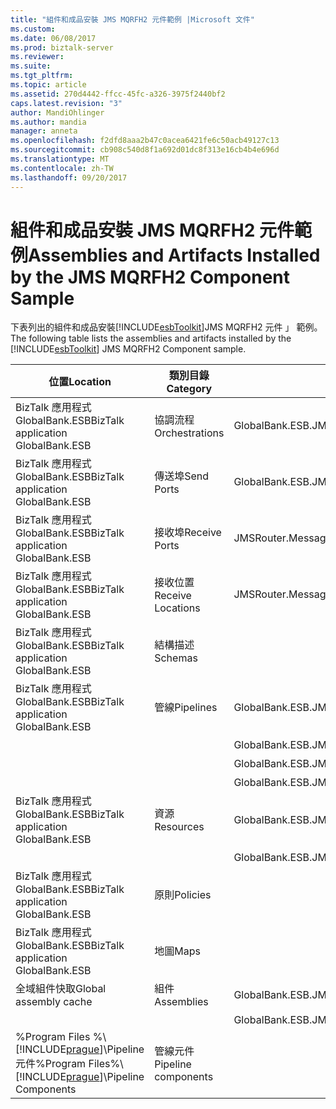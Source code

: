 ```yaml
---
title: "組件和成品安裝 JMS MQRFH2 元件範例 |Microsoft 文件"
ms.custom: 
ms.date: 06/08/2017
ms.prod: biztalk-server
ms.reviewer: 
ms.suite: 
ms.tgt_pltfrm: 
ms.topic: article
ms.assetid: 270d4442-ffcc-45fc-a326-3975f2440bf2
caps.latest.revision: "3"
author: MandiOhlinger
ms.author: mandia
manager: anneta
ms.openlocfilehash: f2dfd8aaa2b47c0acea6421fe6c50acb49127c13
ms.sourcegitcommit: cb908c540d8f1a692d01dc8f313e16cb4b4e696d
ms.translationtype: MT
ms.contentlocale: zh-TW
ms.lasthandoff: 09/20/2017
---
```

# <a name="assemblies-and-artifacts-installed-by-the-jms-mqrfh2-component-sample"></a><span data-ttu-id="497cd-102">組件和成品安裝 JMS MQRFH2 元件範例</span><span class="sxs-lookup"><span data-stu-id="497cd-102">Assemblies and Artifacts Installed by the JMS MQRFH2 Component Sample</span></span>
<span data-ttu-id="497cd-103">下表列出的組件和成品安裝[!INCLUDE[esbToolkit](../includes/esbtoolkit-md.md)]JMS MQRFH2 元件 」 範例。</span><span class="sxs-lookup"><span data-stu-id="497cd-103">The following table lists the assemblies and artifacts installed by the [!INCLUDE[esbToolkit](../includes/esbtoolkit-md.md)] JMS MQRFH2 Component sample.</span></span>  
  
|<span data-ttu-id="497cd-104">位置</span><span class="sxs-lookup"><span data-stu-id="497cd-104">Location</span></span>|<span data-ttu-id="497cd-105">類別目錄</span><span class="sxs-lookup"><span data-stu-id="497cd-105">Category</span></span>|<span data-ttu-id="497cd-106">名稱和版本的元件</span><span class="sxs-lookup"><span data-stu-id="497cd-106">Name and version of the component</span></span>|  
|--------------|--------------|---------------------------------------|  
|<span data-ttu-id="497cd-107">BizTalk 應用程式 GlobalBank.ESB</span><span class="sxs-lookup"><span data-stu-id="497cd-107">BizTalk application GlobalBank.ESB</span></span>|<span data-ttu-id="497cd-108">協調流程</span><span class="sxs-lookup"><span data-stu-id="497cd-108">Orchestrations</span></span>|<span data-ttu-id="497cd-109">GlobalBank.ESB.JMS.Processes.JMSRouter</span><span class="sxs-lookup"><span data-stu-id="497cd-109">GlobalBank.ESB.JMS.Processes.JMSRouter</span></span>|  
|<span data-ttu-id="497cd-110">BizTalk 應用程式 GlobalBank.ESB</span><span class="sxs-lookup"><span data-stu-id="497cd-110">BizTalk application GlobalBank.ESB</span></span>|<span data-ttu-id="497cd-111">傳送埠</span><span class="sxs-lookup"><span data-stu-id="497cd-111">Send Ports</span></span>|<span data-ttu-id="497cd-112">GlobalBank.ESB.JMS.Processes_1.0.0.0_GlobalBank.ESB.JMS.Processes.JMSRouter_DestinationProcessing_c2c8b2b87f54180a</span><span class="sxs-lookup"><span data-stu-id="497cd-112">GlobalBank.ESB.JMS.Processes_1.0.0.0_GlobalBank.ESB.JMS.Processes.JMSRouter_DestinationProcessing_c2c8b2b87f54180a</span></span>|  
|<span data-ttu-id="497cd-113">BizTalk 應用程式 GlobalBank.ESB</span><span class="sxs-lookup"><span data-stu-id="497cd-113">BizTalk application GlobalBank.ESB</span></span>|<span data-ttu-id="497cd-114">接收埠</span><span class="sxs-lookup"><span data-stu-id="497cd-114">Receive Ports</span></span>|<span data-ttu-id="497cd-115">JMSRouter.MessageProcessing</span><span class="sxs-lookup"><span data-stu-id="497cd-115">JMSRouter.MessageProcessing</span></span>|  
|<span data-ttu-id="497cd-116">BizTalk 應用程式 GlobalBank.ESB</span><span class="sxs-lookup"><span data-stu-id="497cd-116">BizTalk application GlobalBank.ESB</span></span>|<span data-ttu-id="497cd-117">接收位置</span><span class="sxs-lookup"><span data-stu-id="497cd-117">Receive Locations</span></span>|<span data-ttu-id="497cd-118">JMSRouter.MessageProcessing_MQS</span><span class="sxs-lookup"><span data-stu-id="497cd-118">JMSRouter.MessageProcessing_MQS</span></span>|  
|<span data-ttu-id="497cd-119">BizTalk 應用程式 GlobalBank.ESB</span><span class="sxs-lookup"><span data-stu-id="497cd-119">BizTalk application GlobalBank.ESB</span></span>|<span data-ttu-id="497cd-120">結構描述</span><span class="sxs-lookup"><span data-stu-id="497cd-120">Schemas</span></span>||  
|<span data-ttu-id="497cd-121">BizTalk 應用程式 GlobalBank.ESB</span><span class="sxs-lookup"><span data-stu-id="497cd-121">BizTalk application GlobalBank.ESB</span></span>|<span data-ttu-id="497cd-122">管線</span><span class="sxs-lookup"><span data-stu-id="497cd-122">Pipelines</span></span>|<span data-ttu-id="497cd-123">GlobalBank.ESB.JMS.Pipelines.JMS_PassthroughReceive 1.0.0.0 版</span><span class="sxs-lookup"><span data-stu-id="497cd-123">GlobalBank.ESB.JMS.Pipelines.JMS_PassthroughReceive Version 1.0.0.0</span></span>|  
|||<span data-ttu-id="497cd-124">GlobalBank.ESB.JMS.Pipelines.JMS_PassthroughSend 1.0.0.0 版</span><span class="sxs-lookup"><span data-stu-id="497cd-124">GlobalBank.ESB.JMS.Pipelines.JMS_PassthroughSend Version 1.0.0.0</span></span>|  
|||<span data-ttu-id="497cd-125">GlobalBank.ESB.JMS.Pipelines.JMS_XMLReceive 1.0.0.0 版</span><span class="sxs-lookup"><span data-stu-id="497cd-125">GlobalBank.ESB.JMS.Pipelines.JMS_XMLReceive Version 1.0.0.0</span></span>|  
|||<span data-ttu-id="497cd-126">GlobalBank.ESB.JMS.Pipelines.JMS_XMLSend 1.0.0.0 版</span><span class="sxs-lookup"><span data-stu-id="497cd-126">GlobalBank.ESB.JMS.Pipelines.JMS_XMLSend Version 1.0.0.0</span></span>|  
|<span data-ttu-id="497cd-127">BizTalk 應用程式 GlobalBank.ESB</span><span class="sxs-lookup"><span data-stu-id="497cd-127">BizTalk application GlobalBank.ESB</span></span>|<span data-ttu-id="497cd-128">資源</span><span class="sxs-lookup"><span data-stu-id="497cd-128">Resources</span></span>|<span data-ttu-id="497cd-129">GlobalBank.ESB.JMS.Pipelines 1.0.0.0 版</span><span class="sxs-lookup"><span data-stu-id="497cd-129">GlobalBank.ESB.JMS.Pipelines Version 1.0.0.0</span></span>|  
|||<span data-ttu-id="497cd-130">GlobalBank.ESB.JMS.Processes 1.0.0.0 版</span><span class="sxs-lookup"><span data-stu-id="497cd-130">GlobalBank.ESB.JMS.Processes Version 1.0.0.0</span></span>|  
|<span data-ttu-id="497cd-131">BizTalk 應用程式 GlobalBank.ESB</span><span class="sxs-lookup"><span data-stu-id="497cd-131">BizTalk application GlobalBank.ESB</span></span>|<span data-ttu-id="497cd-132">原則</span><span class="sxs-lookup"><span data-stu-id="497cd-132">Policies</span></span>||  
|<span data-ttu-id="497cd-133">BizTalk 應用程式 GlobalBank.ESB</span><span class="sxs-lookup"><span data-stu-id="497cd-133">BizTalk application GlobalBank.ESB</span></span>|<span data-ttu-id="497cd-134">地圖</span><span class="sxs-lookup"><span data-stu-id="497cd-134">Maps</span></span>||  
|<span data-ttu-id="497cd-135">全域組件快取</span><span class="sxs-lookup"><span data-stu-id="497cd-135">Global assembly cache</span></span>|<span data-ttu-id="497cd-136">組件</span><span class="sxs-lookup"><span data-stu-id="497cd-136">Assemblies</span></span>|<span data-ttu-id="497cd-137">GlobalBank.ESB.JMS.Pipelines 1.0.0.0 版</span><span class="sxs-lookup"><span data-stu-id="497cd-137">GlobalBank.ESB.JMS.Pipelines Version 1.0.0.0</span></span>|  
|||<span data-ttu-id="497cd-138">GlobalBank.ESB.JMS.Processes 1.0.0.0 版</span><span class="sxs-lookup"><span data-stu-id="497cd-138">GlobalBank.ESB.JMS.Processes Version 1.0.0.0</span></span>|  
|<span data-ttu-id="497cd-139">%Program Files %\\[!INCLUDE[prague](../includes/prague-md.md)]\Pipeline 元件</span><span class="sxs-lookup"><span data-stu-id="497cd-139">%Program Files%\\[!INCLUDE[prague](../includes/prague-md.md)]\Pipeline Components</span></span>|<span data-ttu-id="497cd-140">管線元件</span><span class="sxs-lookup"><span data-stu-id="497cd-140">Pipeline components</span></span>||
